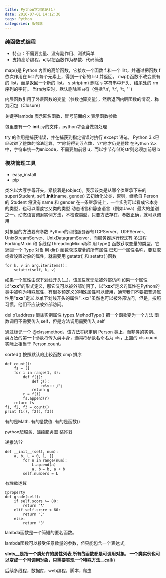 ```yaml
---
title: Python学习笔记(1)
date: 2016-07-01 14:12:30
tags: Python
categories: 服务端
---
```


### 纯函数式编程
- 特点：不需要变量、没有副作用、测试简单
- 支持高阶编程，可以把函数作为参数、代码简洁


map()是 Python 内置的高阶函数，它接收一个函数 f 和一个 list，并通过把函数 f 依次作用在 list 的每个元素上，得到一个新的 list 并返回。
map()函数不改变原有的 list，而是返回一个新的 list。
s.strip(rm) 删除 s 字符串中开头、结尾处的 rm 序列的字符。
当rm为空时，默认删除空白符（包括'\n', '\r', '\t', ' ')

内层函数引用了外层函数的变量（参数也算变量），然后返回内层函数的情况，称为闭包（Closure）

关键字lambda 表示匿名函数，冒号前面的 x 表示函数参数

包里要有一个 __init__.py的文件，python才会当做包处理


try 的作用是捕获错误，并在捕获到指定错误时执行 except 语句。
Python 3.x已经改进了整数的除法运算，“/”除将得到浮点数，“//”除才仍是整数
在Python 3.x中，字符串统一为unicode，不需要加前缀 u，而以字节存储的str则必须加前缀 b

### 模块管理工具
- easy_install
- pip

类名以大写字母开头，紧接着是(object)，表示该类是从哪个类继承下来的
super(Student, self).__init__(name, gender) 去初始化父类，否则，继承自 Person 的 Student 将没有 name 和 gender
在一条继承链上，一个实例可以看成它本身的类型，也可以看成它父类的类型
动态语言和静态语言（例如Java）最大的差别之一。动态语言调用实例方法，不检查类型，只要方法存在，参数正确，就可以调用

对象里的方法要有参数
Python的网络服务器有TCPServer、UDPServer、UnixStreamServer、UnixDatagramServer，而服务器运行模式有 多进程ForkingMixin 和 多线程ThreadingMixin两种
用 type() 函数获取变量的类型，它返回一个 Type 对象
用 dir() 函数获取变量的所有属性
已知一个属性名称，要获取或者设置对象的属性，就需要用 getattr() 和 setattr( )函数

```
for k, v in arg.iteritems():
    setattr(self, k, v)
```
如果一个属性由双下划线开头(__)，该属性就无法被外部访问
如果一个属性以"__xxx__"的形式定义，那它又可以被外部访问了，以"__xxx__"定义的属性在Python的类中被称为特殊属性，有很多预定义的特殊属性可以使用，通常我们不要把普通属性用"__xxx__"定义
以单下划线开头的属性"_xxx"虽然也可以被外部访问，但是，按照习惯，他们不应该被外部访问。

del p1.address 删除实例属性
types.MethodType() 把一个函数变为一个方法
函数调用不需要传入 self，但是方法调用需要传入 self

通过标记一个 @classmethod，该方法将绑定到 Person 类上，而非类的实例。类方法的第一个参数将传入类本身，通常将参数名命名为 cls，上面的 cls.count 实际上相当于 Person.count。

sorted() 按照默认的比较函数 cmp 排序
```
def count():
    fs = []
    for i in range(1, 4):
        def f(j):
            def g():
                return j*j
            return g
        r = f(i)
        fs.append(r)
    return fs
f1, f2, f3 = count()
print f1(), f2(), f3()
```

有的是Math.
有的是数值.
有的是函数()

python起服务，连接服务器
装饰器

递推法??

```
def __init__(self, num):
    a, b, L = 0, 1, []
        for n in range(num):
            L.append(a)
            a, b = b, a + b
        self.numbers = L
```

有理数运算
```
@property
def grade(self):
    if self.score >= 80:
        return 'A'
    elif self.score < 60:
        return 'C'
    else:
        return 'B'
```

lambda函数是一个简短的匿名函数。

lambda函数可以接受任意数量的参数，但只能包含一个表达式。

__slots__是指一个类允许的属性列表
所有的函数都是可调用对象。
一个类实例也可以变成一个可调用对象，只需要实现一个特殊方法__call__()


后续多线程，数据库，web编程，脚本，爬虫